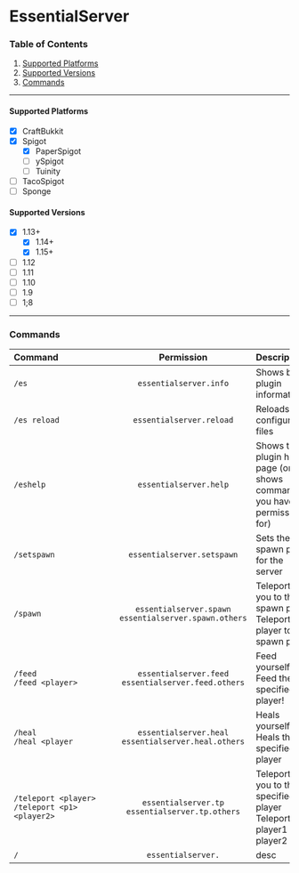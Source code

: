 # EssentialServer
### Table of Contents
1. [Supported Platforms](#Supported-Platforms)
2. [Supported Versions](#Supported-Versions)
3. [Commands](#Commands)
---

#### Supported Platforms
- [x] CraftBukkit
- [x] Spigot
  - [x] PaperSpigot
  - [ ] ySpigot
  - [ ] Tuinity
- [ ] TacoSpigot
- [ ] Sponge

#### Supported Versions
- [x] 1.13+
  - [x] 1.14+
  - [x] 1.15+
- [ ] 1.12
- [ ] 1.11
- [ ] 1.10
- [ ] 1.9
- [ ] 1;8
------------
### Commands
|<div style="width:174px">Command</div> | **Permission** | **Description** |
| :--------  |:---------------:|:----- |
|`/es`| `essentialserver.info`| Shows basic plugin information |
|`/es reload` |`essentialserver.reload`| Reloads the configuration files | 
|`/eshelp`|`essentialserver.help`|Shows the plugin help page (only shows commands you have permission for)| 
|`/setspawn`|`essentialserver.setspawn`|Sets the spawn point for the server|
|`/spawn`|`essentialserver.spawn` <br> `essentialserver.spawn.others`| Teleports you to the spawn point <br> Teleports the player to the spawn point| 
|`/feed`<br>`/feed <player>`|`essentialserver.feed`<br> `essentialserver.feed.others`|Feed yourself <br> Feed the specified player!| 
|`/heal`<br>`/heal <player`|`essentialserver.heal`<br>`essentialserver.heal.others`|Heals yourself <br> Heals the specified player |
|`/teleport <player>`<br>`/teleport <p1> <player2>` |`essentialserver.tp`<br> `essentialserver.tp.others` | Teleports you to the specified player <br>Teleports player1 to player2|
|`/`|`essentialserver.`| desc |
